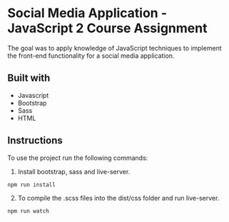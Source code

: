 # Social Media Application - JavaScript 2 Course Assignment

The goal was to apply knowledge of JavaScript techniques to implement the front-end functionality for a social media application.

## Built with

- Javascript
- Bootstrap
- Sass
- HTML

## Instructions

To use the project run the following commands:

1. Install bootstrap, sass and live-server.

```
npm run install
```

2. To compile the .scss files into the dist/css folder and run live-server.

```
npm run watch
```
